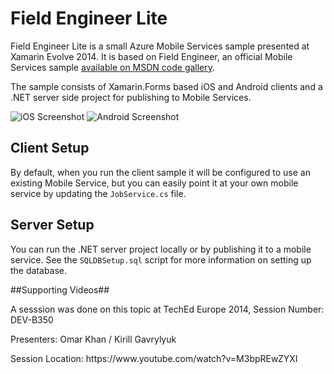 # Field Engineer Lite #

Field Engineer Lite is a small Azure Mobile Services sample presented at Xamarin Evolve 2014. It is based on Field Engineer, an official Mobile Services sample [available on MSDN code gallery](http://code.msdn.microsoft.com/windowsazure/Azure-Mobile-based-Field-ae27e666).

The sample consists of Xamarin.Forms based iOS and Android clients and a .NET server side project for publishing to Mobile Services.

![iOS Screenshot](/images/iOS_screenshot.png) ![Android Screenshot](/images/Android_screenshot.png)

## Client Setup ##
By default, when you run the client sample it will be configured to use an existing Mobile Service, but you can easily point it at your own mobile service by updating the `JobService.cs` file.

## Server Setup ##
You can run the .NET server project locally or by publishing it to a mobile service. See the `SQLDBSetup.sql` script for more information on setting up the database. 

##Supporting Videos##
<p>A sesssion was done on this topic at TechEd Europe 2014, Session Number: DEV-B350</p>
<p>Presenters: Omar Khan / Kirill Gavrylyuk</p>
<p>Session Location: https://www.youtube.com/watch?v=M3bpREwZYXI </p>